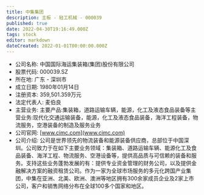 ```yaml
---
title: 中集集团
description: 主板 - 轻工机械 - 000039
published: true
date: 2022-04-30T19:16:49.000Z
tags: stock
editor: markdown
dateCreated: 2022-01-01T00:00:00.000Z
---
```


- 公司名称: 中国国际海运集装箱(集团)股份有限公司
- 股票代码: 000039.SZ
- 所在地: 广东 - 深圳市
- 成立日期: 1980年01月14日
- 注册资本: 359,501.359万元
- 法定代表人: 麦伯良
- 主营业务: 主要产品:集装箱，道路运输车辆，能源，化工及液态食品装备等主营业务:现代化交通运输装备，能源，化工及液态食品装备，海洋工程装备，物流服务，空港装备的制造及服务业务
- 公司官网: [www.cimc.com](www.cimc.com)
- 公司介绍: 公司是世界领先的物流装备和能源装备供应商，总部位于中国深圳。公司致力于在如下主要业务领域：集装箱、道路运输车辆、能源化工及食品装备、海洋工程、物流服务、空港设备等，提供高品质与可信赖的装备和服务。支持这些业务蓬勃发展的有：提供专业资金管理的财务公司，以及提供金融解决方案的融资租赁公司。作为一家为全球市场服务的多元化跨国产业集团，中集在亚洲、北美、欧洲、澳洲等地区拥有300余家成员企业及2家上市公司，客户和销售网络分布在全球100多个国家和地区。


